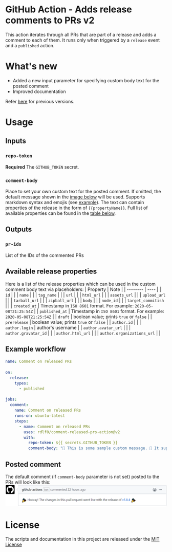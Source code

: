 # GitHub Action - Adds release comments to PRs v2
This action iterates through all PRs that are part of a release and adds a comment to each of them. It runs only when triggered by a `release` event and a `published` action.

# What's new
- Added a new input parameter for specifying custom body text for the posted comment
- Improved documentation

Refer [here](https://github.com/rdlf0/comment-released-prs-action/blob/v1/README.md) for previous versions.

# Usage
## Inputs
### `repo-token`
**Required** The `GITHUB_TOKEN` secret.

### `comment-body`
Place to set your own custom text for the posted comment. If omitted, the default message shown in the [image below](https://github.com/rdlf0/comment-released-prs-action#posted-comment) will be used. Supports markdown syntax and emojis (see [example](https://github.com/rdlf0/comment-released-prs-action#example-usage)). The text can contain properties of the release in the form of `{{propertyName}}`. Full list of available properties can be found in the [table below](https://github.com/rdlf0/comment-released-prs-action#available-release-properties).

## Outputs
### `pr-ids`
List of the IDs of the commented PRs

## Available release properties
Here is a list of the release properties which can be used in the custom comment body text via placeholders:
| Property | Note |
| -------- | ---- |
| `id` |  |
| `name` |  |
| `tag_name` |  |
| `url` |  |
| `html_url` |  |
| `assets_url` |  |
| `upload_url` |  |
| `tarball_url` |  |
| `zipball_url` |  |
| `body` |  |
| `node_id` |  |
| `target_commitish` |  |
| `created_at` | Timestamp in `ISO 8601` format. For example: `2020-05-08T21:25:54Z` |
| `published_at` | Timestamp in `ISO 8601` format. For example: `2020-05-08T21:25:54Z` |
| `draft` | boolean value; prints `true` or `false` |
| `prerelease` | boolean value; prints `true` or `false` |
| `author.id` |  |
| `author.login` | author's username |
| `author.avatar_url` |  |
| `author.gravatar_id` |  |
| `author.html_url` |  |
| `author.organizations_url` |  |

## Example workflow
```yml
name: Comment on released PRs

on:
  release:
    types:
      - published

jobs:
  comment:
    name: Comment on released PRs
    runs-on: ubuntu-latest
    steps:
      - name: Comment on released PRs
        uses: rdlf0/comment-released-prs-action@v2
        with:
          repo-token: ${{ secrets.GITHUB_TOKEN }}
          comment-body: "🙌 This is some sample custom message. 🤣 It supports markdown and emojis! 🎈 You can show information about the release that triggered the action - [{{name}}]({{html_url}}) 💩\r\nOr you can show off with a list:\r\n- Which includes some nonsense\r\n- Or other useless info\r\n- And so on...\r\n\r\nInfo about the author of the release is also available:\r\n![{{author.login}}]({{author.avatar_url}})"
```

## Posted comment
The default comment (if `comment-body` parameter is not set) posted to the PRs will look like this:  
![comment-preview](https://github.com/rdlf0/comment-released-prs-action/blob/master/assets/comment-preview.png)

# License
The scripts and documentation in this project are released under the [MIT License](https://github.com/rdlf0/comment-released-prs-action/blob/master/LICENSE)
